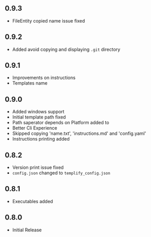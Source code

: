 ## 0.9.3
- FileEntity copied name issue fixed

## 0.9.2
- Added avoid copying and displaying `.git` directory

## 0.9.1
- Improvements on instructions
- Templates name

## 0.9.0

- Added windows support
- Initial template path fixed
- Path saperator depends on Platform added to 
- Better Cli Experience
- Skipped copying 'name.txt', 'instructions.md' and 'config.yaml'
- Instructions printing added

## 0.8.2

- Version print issue fixed
- `config.json` changed to `templify_config.json`

## 0.8.1

- Executables added

## 0.8.0

- Initial Release

